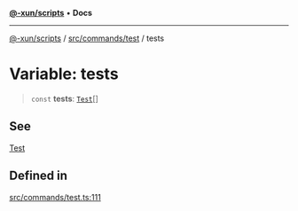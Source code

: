 [**@-xun/scripts**](../../../../README.md) • **Docs**

***

[@-xun/scripts](../../../../README.md) / [src/commands/test](../README.md) / tests

# Variable: tests

> `const` **tests**: [`Test`](../enumerations/Test.md)[]

## See

[Test](../enumerations/Test.md)

## Defined in

[src/commands/test.ts:111](https://github.com/Xunnamius/xscripts/blob/f84693679e326b03b40dc7577e79e1f4160b286e/src/commands/test.ts#L111)

